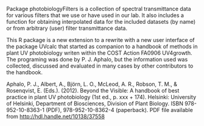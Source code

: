 Package photobiologyFilters is a collection of spectral transmittance data for various filters that we use or have used in our lab. It also includes a function for obtaining interpolated data for the included datasets (by name) or from arbitrary (user) filter transmittance data.

This R package is a new extension to a rewrite with a new user interface of the package UVcalc that started as companion to a handbook of methods in plant UV photobiology writen within the COST Action FA0906 UV4growth. The programing was done by P. J. Aphalo, but the information used was collected, discussed and evaluated in many cases by other contributors to the handbook.

Aphalo, P. J., Albert, A., Björn, L. O., McLeod, A. R., Robson, T. M., & Rosenqvist, E. (Eds.). (2012). Beyond the Visible: A handbook of best practice in plant UV photobiology (1st ed., p. xxx + 174). Helsinki: University of Helsinki, Department of Biosciences, Division of Plant Biology. ISBN 978-952-10-8363-1 (PDF), 978-952-10-8362-4 (paperback). PDF file available from http://hdl.handle.net/10138/37558


